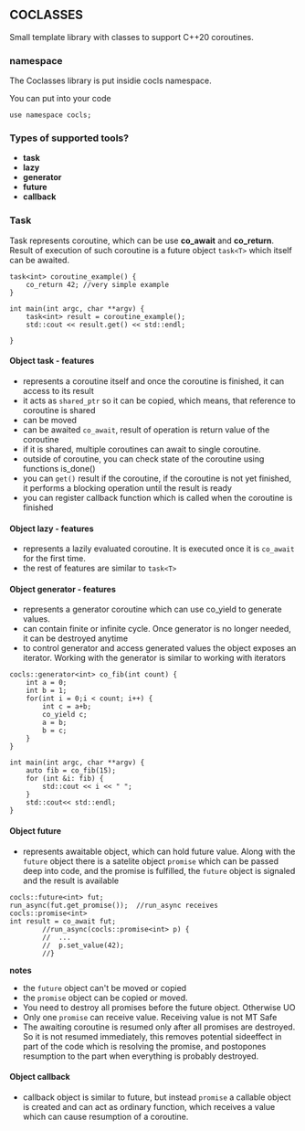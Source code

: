 ## COCLASSES

Small template library with classes to support C++20 coroutines.

### namespace

The Coclasses library is put insidie cocls namespace.

You can put into your code

```
use namespace cocls;
```

### Types of supported tools?

* **task** 
* **lazy**
* **generator**
* **future**
* **callback**


### Task

Task represents coroutine, which can be use **co_await** and  **co_return**. Result of execution of
such coroutine is a future object `task<T>` which itself can be awaited. 

```
task<int> coroutine_example() {
    co_return 42; //very simple example
}

int main(int argc, char **argv) {
    task<int> result = coroutine_example();
    std::cout << result.get() << std::endl;

}
```

#### Object task<T> - features

* represents a coroutine itself and once the coroutine is finished, it can access to its result
* it acts as `shared_ptr` so it can be copied, which means, that reference to coroutine is shared
* can be moved
* can be awaited `co_await`, result of operation is return value of the coroutine
* if it is shared, multiple coroutines can await to single coroutine.
* outside of coroutine, you can check state of the coroutine using functions is_done()
* you can `get()` result if the coroutine, if the coroutine is not yet finished, it performs a blocking operation until the result is ready
* you can register callback function which is called when the coroutine is finished

#### Object lazy<T> - features

* represents a lazily evaluated coroutine. It is executed once it is `co_await` for the first time. 
* the rest of features are similar to `task<T>`

#### Object generator<T> - features

* represents a generator coroutine which can use co_yield to generate values. 
* can contain finite or infinite cycle. Once generator is no longer needed, it can be destroyed anytime
* to control generator and access generated values the object exposes an iterator. Working with the generator is similar to working with iterators

```
cocls::generator<int> co_fib(int count) {
    int a = 0;
    int b = 1;
    for(int i = 0;i < count; i++) {
        int c = a+b;        
        co_yield c;
        a = b;
        b = c;
    }
}

int main(int argc, char **argv) {
    auto fib = co_fib(15);
    for (int &i: fib) {
        std::cout << i << " ";
    }
    std::cout<< std::endl;
}

```

#### Object future

* represents awaitable object, which can hold future value. Along with the `future` object there is a satelite object `promise` which can be passed deep into code, and the promise is fulfilled, the `future` object is signaled and the result is available

```
cocls::future<int> fut;
run_async(fut.get_promise());  //run_async receives cocls::promise<int>                    
int result = co_await fut;
        //run_async(cocls::promise<int> p) {
        //  ...
        //  p.set_value(42);
        //}
```

**notes** 
* the `future` object can't be moved or copied
* the `promise` object can be copied or moved.
* You need to destroy all promises before the future object. Otherwise UO
* Only one `promise` can receive value. Receiving value is not MT Safe
* The awaiting coroutine is resumed only after all promises are destroyed. So it is not resumed immediately, this removes potential sideeffect in part of the code which is resolving the promise, and postopones resumption to the part when everything is probably destroyed.

#### Object callback

* callback object is similar to future, but instead `promise` a callable object is created and can act as ordinary function, which receives a value which can cause  resumption of a coroutine.


